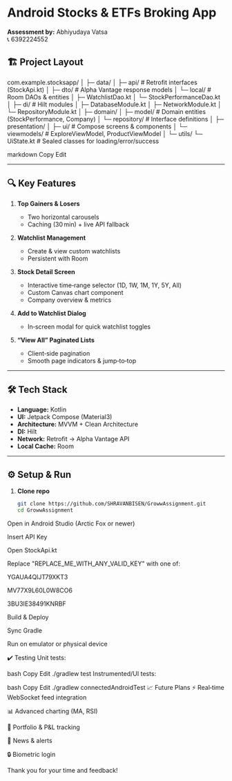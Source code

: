 # Android Stocks & ETFs Broking App  
**Assessment by:** Abhiyudaya Vatsa  
📞 6392224552  


## 🏗️ Project Layout

com.example.stocksapp/
│
├─ data/
│ ├─ api/ # Retrofit interfaces (StockApi.kt)
│ ├─ dto/ # Alpha Vantage response models
│ └─ local/ # Room DAOs & entities
│ ├─ WatchlistDao.kt
│ └─ StockPerformanceDao.kt
│
├─ di/ # Hilt modules
│ ├─ DatabaseModule.kt
│ ├─ NetworkModule.kt
│ └─ RepositoryModule.kt
│
├─ domain/
│ ├─ model/ # Domain entities (StockPerformance, Company)
│ └─ repository/ # Interface definitions
│
├─ presentation/
│ ├─ ui/ # Compose screens & components
│ └─ viewmodels/ # ExploreViewModel, ProductViewModel
│
└─ utils/
└─ UiState.kt # Sealed classes for loading/error/success

markdown
Copy
Edit

---

## 🔍 Key Features

1. **Top Gainers & Losers**  
   - Two horizontal carousels  
   - Caching (30 min) + live API fallback  

2. **Watchlist Management**  
   - Create & view custom watchlists  
   - Persistent with Room  

3. **Stock Detail Screen**  
   - Interactive time‑range selector (1D, 1W, 1M, 1Y, 5Y, All)  
   - Custom Canvas chart component  
   - Company overview & metrics  

4. **Add to Watchlist Dialog**  
   - In‑screen modal for quick watchlist toggles  

5. **“View All” Paginated Lists**  
   - Client‑side pagination  
   - Smooth page indicators & jump‑to‑top  

---

## 🛠️ Tech Stack

- **Language:** Kotlin  
- **UI:** Jetpack Compose (Material3)  
- **Architecture:** MVVM + Clean Architecture  
- **DI:** Hilt  
- **Network:** Retrofit → Alpha Vantage API  
- **Local Cache:** Room  

---

## ⚙️ Setup & Run

1. **Clone repo**  
   ```bash
   git clone https://github.com/SHRAVANBISEN/GrowwAssignment.git
   cd GrowwAssignment
Open in Android Studio (Arctic Fox or newer)

Insert API Key

Open StockApi.kt

Replace "REPLACE_ME_WITH_ANY_VALID_KEY" with one of:

YGAUA4QIJT79XKT3

MV77X9L60L0W8CO6

3BU3IE38491KNRBF

Build & Deploy

Sync Gradle

Run on emulator or physical device

✔️ Testing
Unit tests:

bash
Copy
Edit
./gradlew test
Instrumented/UI tests:

bash
Copy
Edit
./gradlew connectedAndroidTest
📈 Future Plans
⚡ Real‑time WebSocket feed integration

📊 Advanced charting (MA, RSI)

💼 Portfolio & P&L tracking

📰 News & alerts

🔒 Biometric login

Thank you for your time and feedback!
